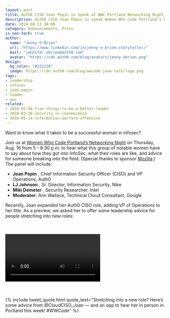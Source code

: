 ```yaml
---
layout: post
title: Auth0 CISO Joan Pepin to Speak at WWC Portland Networking Night
description: Auth0 CISO Joan Pepin to speak Women Who Code Portland’s Networking Night + leadership advice video.
date: 2018-08-13 10:00
category: Announcements, Press
is_non-tech: true
author:
  name: "Jenny O'Brien"
  url: "https://www.linkedin.com/in/jenny-o-brien-storyteller/"
  mail: "jennifer.obrien@auth0.com"
  avatar: "https://cdn.auth0.com/blog/avatars/jenny-obrien.png"
design:
  bg_color: "#222228"
  image: https://cdn.auth0.com/blog/wwcode-joan-talk/logo.png
tags:
- leadership
- infosec
- joan-pepin
- leader
- wwc
related:
- 2018-05-04-five-things-to-be-a-better-leader
- 2018-03-28-security-vs-convenience
- 2018-05-14-information-warfare-offensive
---
```


Want to know what it takes to be a successful woman in infosec?

Join us at [Women Who Code Portland’s Networking Night](https://www.meetup.com/Women-Who-Code-Portland/events/253324140/) on Thursday, Aug. 16 from 5 - 8:30 p.m. to hear what this group of notable women have to say about how they got into InfoSec, what their roles are like, and advice for someone breaking into the field. (Special thanks to sponsor [Mozilla](https://www.mozilla.org/en-US/).) The panel will include:

- **Joan Pepin** , Chief Information Security Officer (CISO) and VP Operations, Auth0
- **LJ Johnson** , Sr. Director, Information Security, Nike
- **Miki Demeter** , Security Researcher, Intel
- **Moderator:** Ann Wallace, Technical Cloud Consultant, Google

Recently, Joan expanded her Auth0 CISO role, adding VP of Operations to her title. As a preview, we asked her to offer some leadership advice for people stretching into new roles:


<video controls style="margin: 35px 0;">
  <source src="https://cdn.auth0.com/blog/videos/joan-pepin-leadership-advice.mp4">
   Your browser doesn't support HTML5 video. Here is a <a href="https://cdn.auth0.com/blog/videos/joan-pepin-leadership-advice.mp4">link to Joan Pepin Leadership video</a> instead.
</video>


{% include tweet_quote.html quote_text="Stretching into a new role? Here’s some advice from @CloudCISO_Joan — and an opp to hear her in person in Portland this week! #WWCode" %}

